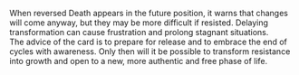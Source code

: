 When reversed Death appears in the future position, it warns that changes will come anyway, but they may be more difficult if resisted. Delaying transformation can cause frustration and prolong stagnant situations.  
The advice of the card is to prepare for release and to embrace the end of cycles with awareness. Only then will it be possible to transform resistance into growth and open to a new, more authentic and free phase of life.

